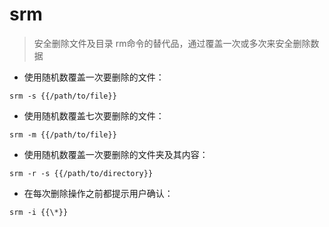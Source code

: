 # srm

> 安全删除文件及目录
> rm命令的替代品，通过覆盖一次或多次来安全删除数据

- 使用随机数覆盖一次要删除的文件：

`srm -s {{/path/to/file}}`

- 使用随机数覆盖七次要删除的文件：

`srm -m {{/path/to/file}}`

- 使用随机数覆盖一次要删除的文件夹及其内容：

`srm -r -s {{/path/to/directory}}`

- 在每次删除操作之前都提示用户确认：

`srm -i {{\*}}`

[#]: contributors: ([Thomas Lewis])